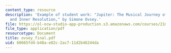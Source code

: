 ```yaml
---
content_type: resource
description: 'Example of student work: "Jupiter: The Musical Journey of Outward Conflict
  and Inner Resolution," by Simone Ovsey.'
file: https://ol-ocw-studio-app-production.s3.amazonaws.com/courses/21m-350-musical-analysis-spring-2008/60665fd4b48ae82c2ac711d2b46244da_ovsey_final.pdf
file_type: application/pdf
resourcetype: Document
title: ovsey_final.pdf
uid: 60665fd4-b48a-e82c-2ac7-11d2b46244da
---
```

